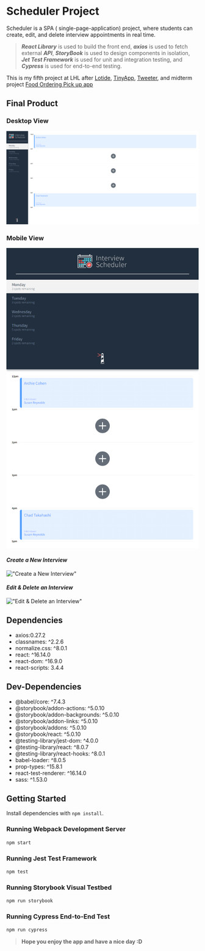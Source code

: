 # Scheduler Project

Scheduler is a SPA ( single-page-application) project, where students can create, edit, and delete interview appointments in real time.

> **_React Library_** is used to build the front end, **_axios_** is used to fetch external **_API_**, **_StoryBook_** is used to design components in isolation, **_Jet Test Framework_** is used for unit and integration testing, and **_Cypress_** is used for end-to-end testing.

This is my fifth project at LHL after [Lotide](https://github.com/sohaib-go/lotide), [TinyApp](https://github.com/sohaib-go/tinyApp), [Tweeter](https://github.com/sohaib-go/tweeter), and midterm project [Food Ordering Pick up app](https://github.com/Sohaib-GO/Food-Ordering-Pick-Up-App)

## Final Product


### Desktop View

!["Desktop View"](https://github.com/Sohaib-GO/Interview-Scheduler/blob/master/public/README-IMGS/Desktop.png)

### Mobile View

!["Mobile View"](https://github.com/Sohaib-GO/Interview-Scheduler/blob/master/public/README-IMGS/Mobile.png)


#### _Create a New Interview_

!["Create a New Interview"](https://github.com/Sohaib-GO/Interview-Scheduler/blob/master/public/README-IMGS/Create.gif)

#### _Edit & Delete an Interview_

!["Edit & Delete an Interview"](https://github.com/Sohaib-GO/Interview-Scheduler/blob/master/public/README-IMGS/Edit-Delete.gif)


## Dependencies


- axios:0.27.2
- classnames: ^2.2.6
- normalize.css: ^8.0.1
- react: ^16.14.0
- react-dom: ^16.9.0
- react-scripts: 3.4.4

## Dev-Dependencies

- @babel/core: ^7.4.3
- @storybook/addon-actions: ^5.0.10
- @storybook/addon-backgrounds: ^5.0.10
- @storybook/addon-links: ^5.0.10
- @storybook/addons: ^5.0.10
- @storybook/react: ^5.0.10
- @testing-library/jest-dom: ^4.0.0
- @testing-library/react: ^8.0.7
- @testing-library/react-hooks: ^8.0.1
- babel-loader: ^8.0.5
- prop-types: ^15.8.1
- react-test-renderer: ^16.14.0
- sass: ^1.53.0

## Getting Started

Install dependencies with `npm install`.

### Running Webpack Development Server

```sh
npm start
```

### Running Jest Test Framework

```sh
npm test
```

### Running Storybook Visual Testbed

```sh
npm run storybook
```

### Running Cypress End-to-End Test

```sh
npm run cypress
```

> **Hope you enjoy the app and have a nice day :D**
